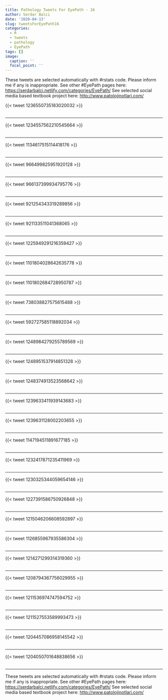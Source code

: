 ```yaml
---
title: Pathology Tweets For EyePath - 16
author: Serdar Balci
date: '2020-04-13'
slug: tweetsForEyePath16
categories:
  - R
  - tweets
  - pathology
  - EyePath
tags: []
image:
  caption: ''
  focal_point: ''
---
```



These tweets are selected automatically with #rstats code. Please inform me if any is inappropriate.
See other #EyePath pages here: https://serdarbalci.netlify.com/categories/EyePath/ 
See selected social media based textbook project here: http://www.patolojinotlari.com/

{{< tweet 1236550735183020032 >}}
<br>
<br>
<hr>
{{< tweet 1234557562210545664 >}}
<br>
<br>
<hr>
{{< tweet 1134617515114418176 >}}
<br>
<br>
<hr>
{{< tweet 966499825951920128 >}}
<br>
<br>
<hr>
{{< tweet 966137399934795776 >}}
<br>
<br>
<hr>
{{< tweet 921254343319289856 >}}
<br>
<br>
<hr>
{{< tweet 921133511041368065 >}}
<br>
<br>
<hr>
{{< tweet 1225949291216359427 >}}
<br>
<br>
<hr>
{{< tweet 1101804028642635778 >}}
<br>
<br>
<hr>
{{< tweet 1101802684728950787 >}}
<br>
<br>
<hr>
{{< tweet 738038827575615488 >}}
<br>
<br>
<hr>
{{< tweet 592727585118892034 >}}
<br>
<br>
<hr>
{{< tweet 1248984279255789569 >}}
<br>
<br>
<hr>
{{< tweet 1248951537914851328 >}}
<br>
<br>
<hr>
{{< tweet 1248374913523568642 >}}
<br>
<br>
<hr>
{{< tweet 1239633411939143683 >}}
<br>
<br>
<hr>
{{< tweet 1239631128002203655 >}}
<br>
<br>
<hr>
{{< tweet 1147194511891677185 >}}
<br>
<br>
<hr>
{{< tweet 1232417871235411969 >}}
<br>
<br>
<hr>
{{< tweet 1230325344059654146 >}}
<br>
<br>
<hr>
{{< tweet 1227391586750926848 >}}
<br>
<br>
<hr>
{{< tweet 1215046206608592897 >}}
<br>
<br>
<hr>
{{< tweet 1126855967935586304 >}}
<br>
<br>
<hr>
{{< tweet 1214271299314319360 >}}
<br>
<br>
<hr>
{{< tweet 1208794367756029955 >}}
<br>
<br>
<hr>
{{< tweet 1211536974747594752 >}}
<br>
<br>
<hr>
{{< tweet 1211527553589993473 >}}
<br>
<br>
<hr>
{{< tweet 1204457086958145542 >}}
<br>
<br>
<hr>
{{< tweet 1204050701648838656 >}}
<br>
<br>
<hr>


These tweets are selected automatically with #rstats code. Please inform me if any is inappropriate.
See other #EyePath pages here: https://serdarbalci.netlify.com/categories/EyePath/ 
See selected social media based textbook project here: http://www.patolojinotlari.com/
